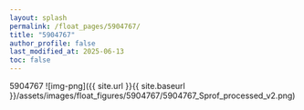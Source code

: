 ```yaml
---
layout: splash
permalink: /float_pages/5904767/
title: "5904767"
author_profile: false
last_modified_at: 2025-06-13
toc: false
---
```

 
5904767
![img-png]({{ site.url }}{{ site.baseurl }}/assets/images/float_figures/5904767/5904767_Sprof_processed_v2.png)